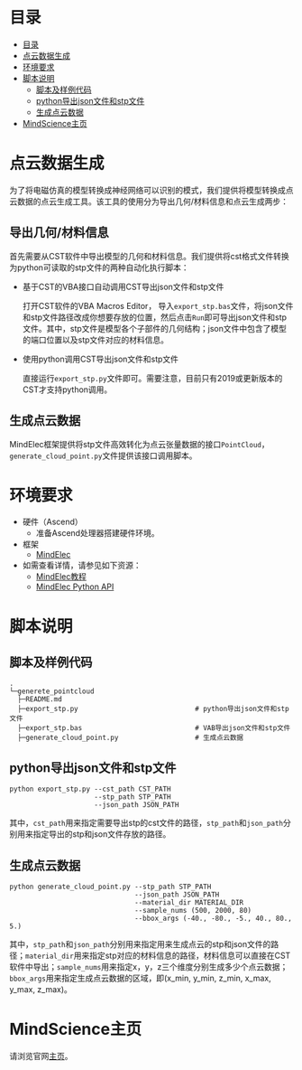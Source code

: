 # 目录

- [目录](#目录)
- [点云数据生成](#点云数据生成)
- [环境要求](#环境要求)
- [脚本说明](#脚本说明)
    - [脚本及样例代码](#脚本及样例代码)
    - [python导出json文件和stp文件](#python导出json文件和stp文件)
    - [生成点云数据](#生成点云数据)
- [MindScience主页](#mindscience主页)

# 点云数据生成

为了将电磁仿真的模型转换成神经网络可以识别的模式，我们提供将模型转换成点云数据的点云生成工具。该工具的使用分为导出几何/材料信息和点云生成两步：

## 导出几何/材料信息

首先需要从CST软件中导出模型的几何和材料信息。我们提供将cst格式文件转换为python可读取的stp文件的两种自动化执行脚本：

- 基于CST的VBA接口自动调用CST导出json文件和stp文件

  打开CST软件的VBA Macros Editor， 导入`export_stp.bas`文件，将json文件和stp文件路径改成你想要存放的位置，然后点击`Run`即可导出json文件和stp文件。其中，stp文件是模型各个子部件的几何结构；json文件中包含了模型的端口位置以及stp文件对应的材料信息。
- 使用python调用CST导出json文件和stp文件

  直接运行`export_stp.py`文件即可。需要注意，目前只有2019或更新版本的CST才支持python调用。

## 生成点云数据

MindElec框架提供将stp文件高效转化为点云张量数据的接口`PointCloud`，`generate_cloud_point.py`文件提供该接口调用脚本。

# 环境要求

- 硬件（Ascend）
    - 准备Ascend处理器搭建硬件环境。
- 框架
    - [MindElec](https://gitee.com/mindspore/mindscience/tree/master/MindElec)
- 如需查看详情，请参见如下资源：
    - [MindElec教程](https://www.mindspore.cn/mindscience/docs/zh-CN/master/mindelec/intro_and_install.html)
    - [MindElec Python API](https://www.mindspore.cn/mindscience/docs/zh-CN/master/mindelec.html)

# 脚本说明

## 脚本及样例代码

```path
.
└─generete_pointcloud
  ├─README.md
  ├─export_stp.py                             # python导出json文件和stp文件
  ├─export_stp.bas                            # VAB导出json文件和stp文件
  ├─generate_cloud_point.py                   # 生成点云数据
```

## python导出json文件和stp文件

```shell  
python export_stp.py --cst_path CST_PATH
                     --stp_path STP_PATH
                     --json_path JSON_PATH
```

其中，`cst_path`用来指定需要导出stp的cst文件的路径，`stp_path`和`json_path`分别用来指定导出的stp和json文件存放的路径。

## 生成点云数据

```shell  
python generate_cloud_point.py --stp_path STP_PATH
                               --json_path JSON_PATH
                               --material_dir MATERIAL_DIR
                               --sample_nums (500, 2000, 80)
                               --bbox_args (-40., -80., -5., 40., 80., 5.)
```

其中，`stp_path`和`json_path`分别用来指定用来生成点云的stp和json文件的路径；`material_dir`用来指定stp对应的材料信息的路径，材料信息可以直接在CST软件中导出；`sample_nums`用来指定x，y，z三个维度分别生成多少个点云数据；`bbox_args`用来指定生成点云数据的区域，即(x_min, y_min, z_min, x_max, y_max, z_max)。

# MindScience主页

请浏览官网[主页](https://gitee.com/mindspore/mindscience)。
